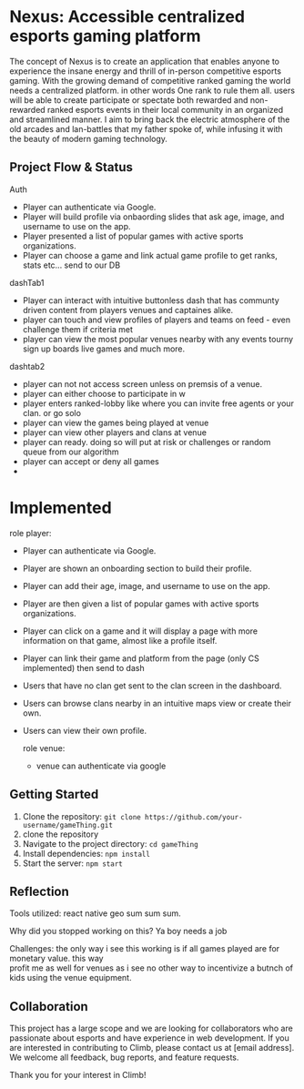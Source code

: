# Nexus: Accessible centralized esports gaming platform

The concept of Nexus is to create an application that enables anyone to experience the insane energy and thrill of in-person competitive esports gaming. With the growing demand of competitive ranked gaming the world needs a centralized platform. in other words One rank to rule them all. users will be able to create participate or spectate both rewarded and non-rewarded ranked esports events in their local community in an organized and streamlined manner. I aim to bring back the electric atmosphere of the old arcades and lan-battles that my father spoke of, while infusing it with the beauty of modern gaming technology.

## Project Flow & Status
Auth
- Player can authenticate via Google.
- Player will build profile via onbaording slides that ask age, image, and username to use on the app.
- Player presented a list of popular games with active sports organizations.
- Player can choose a game and link actual game profile to get ranks, stats etc... send to our DB

 dashTab1
- Player can interact with intuitive buttonless dash that has communty driven content from players venues and captaines alike.
- player can touch and view profiles of players and teams on feed - even challenge them if criteria met
- player can view the most popular venues nearby with any events tourny sign up boards live games and much more.


dashtab2
 - player can not not access screen unless on premsis of a venue.
 - player can either choose to participate in w
 - player enters ranked-lobby like where you can invite free agents or your clan. or go solo
 - player can view the games being played at venue
 - player can view other players and clans at venue
 - player can ready. doing so will put at risk or challenges or random queue from our algorithm
 - player can accept or deny all games
 - 


# Implemented
  role player:
- Player can authenticate via Google.
- Player are shown an onboarding section to build their profile.
- Player can add their age, image, and username to use on the app.
- Player are then given a list of popular games with active sports organizations.
- Player can click on a game and it will display a page with more information on that game, almost like a profile itself.
- Player can link their game and platform from the page (only CS implemented) then send to dash
- Users that have no clan get sent to the clan screen in the dashboard.
- Users can browse clans nearby in an intuitive maps view or create their own.
- Users can view their own profile.

  role venue:
  - venue can authenticate via google


## Getting Started

1. Clone the repository: `git clone https://github.com/your-username/gameThing.git`
2. clone the repository
3. Navigate to the project directory: `cd gameThing`
4. Install dependencies: `npm install`
5. Start the server: `npm start`


## Reflection
Tools utilized:
react native geo sum sum sum.

Why did you stopped working on this?
    Ya boy needs a job
  
Challenges:
    the only way i see this working is if all games played are for monetary value. this way  
    profit me as well for venues as i see no other way to incentivize a butnch of kids using the venue equipment.
    


## Collaboration

This project has a large scope and we are looking for collaborators who are passionate about esports and have experience in web development. If you are interested in contributing to Climb, please contact us at [email address]. We welcome all feedback, bug reports, and feature requests.

Thank you for your interest in Climb!


